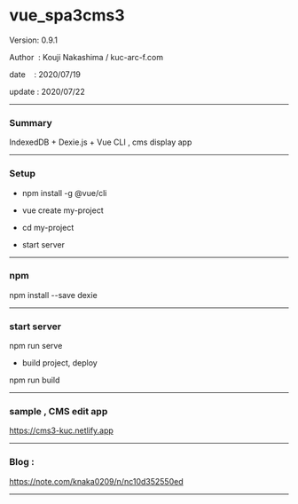 ﻿# vue_spa3cms3

 Version: 0.9.1

 Author  : Kouji Nakashima / kuc-arc-f.com

 date    : 2020/07/19

 update  : 2020/07/22

***
### Summary

IndexedDB + Dexie.js + Vue CLI , cms display app


***
### Setup

* npm install -g @vue/cli

* vue create my-project

* cd my-project

* start server

***
### npm

npm install --save dexie

***
### start server
npm run serve

* build project, deploy

npm run build
***
### sample , CMS edit app

https://cms3-kuc.netlify.app

***
### Blog :

https://note.com/knaka0209/n/nc10d352550ed

***

